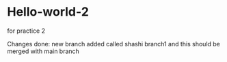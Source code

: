 # Hello-world-2
for practice 2

Changes done: new branch added called shashi branch1 and this should be merged with main branch
